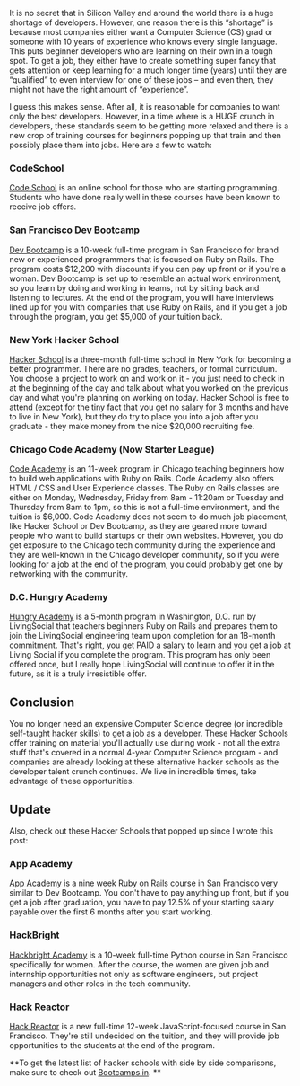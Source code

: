 It is no secret that in Silicon Valley and around the world there is a huge shortage of developers. However, one reason there is this “shortage” is because most companies either want a Computer Science (CS) grad or someone with 10 years of experience who knows every single language. This puts beginner developers who are learning on their own in a tough spot. To get a job, they either have to create something super fancy that gets attention or keep learning for a much longer time (years) until they are “qualified” to even interview for one of these jobs – and even then, they might not have the right amount of “experience”.

I guess this makes sense. After all, it is reasonable for companies to want only the best developers. However, in a time where is a HUGE crunch in developers, these standards seem to be getting more relaxed and there is a new crop of training courses for beginners popping up that train and then possibly place them into jobs. Here are a few to watch:

### CodeSchool

[Code School](http://www.codeschool.com/) is an online school for those who are starting programming. Students who have done really well in these courses have been known to receive job offers.

### San Francisco Dev Bootcamp

[Dev Bootcamp](http://devbootcamp.com/) is a 10-week full-time program in San Francisco for brand new or experienced programmers that is focused on Ruby on Rails. The program costs $12,200 with discounts if you can pay up front or if you're a woman. Dev Bootcamp is set up to resemble an actual work environment, so you learn by doing and working in teams, not by sitting back and listening to lectures. At the end of the program, you will have interviews lined up for you with companies that use Ruby on Rails, and if you get a job through the program, you get $5,000 of your tuition back.

### New York Hacker School

[Hacker School](https://www.hackerschool.com/) is a three-month full-time school in New York for becoming a better programmer. There are no grades, teachers, or formal curriculum. You choose a project to work on and work on it - you just need to check in at the beginning of the day and talk about what you worked on the previous day and what you're planning on working on today. Hacker School is free to attend (except for the tiny fact that you get no salary for 3 months and have to live in New York), but they do try to place you into a job after you graduate - they make money from the nice $20,000 recruiting fee.

### Chicago Code Academy (Now Starter League)

[Code Academy](http://www.codeacademy.org/) is an 11-week program in Chicago teaching beginners how to build web applications with Ruby on Rails. Code Academy also offers HTML / CSS and User Experience classes. The Ruby on Rails classes are either on Monday, Wednesday, Friday from 8am - 11:20am or Tuesday and Thursday from 8am to 1pm, so this is not a full-time environment, and the tuition is $6,000\. Code Academy does not seem to do much job placement, like Hacker School or Dev Bootcamp, as they are geared more toward people who want to build startups or their own websites. However, you do get exposure to the Chicago tech community during the experience and they are well-known in the Chicago developer community, so if you were looking for a job at the end of the program, you could probably get one by networking with the community.

### D.C. Hungry Academy

[Hungry Academy](http://hungryacademy.com/) is a 5-month program in Washington, D.C. run by LivingSocial that teachers beginners Ruby on Rails and prepares them to join the LivingSocial engineering team upon completion for an 18-month commitment. That's right, you get PAID a salary to learn and you get a job at Living Social if you complete the program. This program has only been offered once, but I really hope LivingSocial will continue to offer it in the future, as it is a truly irresistible offer.

## Conclusion

You no longer need an expensive Computer Science degree (or incredible self-taught hacker skills) to get a job as a developer. These Hacker Schools offer training on material you'll actually use during work - not all the extra stuff that's covered in a normal 4-year Computer Science program  - and companies are already looking at these alternative hacker schools as the developer talent crunch continues. We live in incredible times, take advantage of these opportunities.

## Update

Also, check out these Hacker Schools that popped up since I wrote this post:

### App Academy

[App Academy](http://www.appacademy.io/) is a nine week Ruby on Rails course in San Francisco very similar to Dev Bootcamp. You don't have to pay anything up front, but if you get a job after graduation, you have to pay 12.5% of your starting salary payable over the first 6 months after you start working.

### HackBright

[Hackbright Academy](http://www.hackbrightacademy.com/) is a 10-week full-time Python course in San Francisco specifically for women. After the course, the women are given job and internship opportunities not only as software engineers, but project managers and other roles in the tech community.

### Hack Reactor

[Hack Reactor](http://hackreactor.com/) is a new full-time 12-week JavaScript-focused course in San Francisco. They're still undecided on the tuition, and they will provide job opportunities to the students at the end of the program.

**To get the latest list of hacker schools with side by side comparisons, make sure to check out [Bootcamps.in](http://www.bootcamps.in/). **

